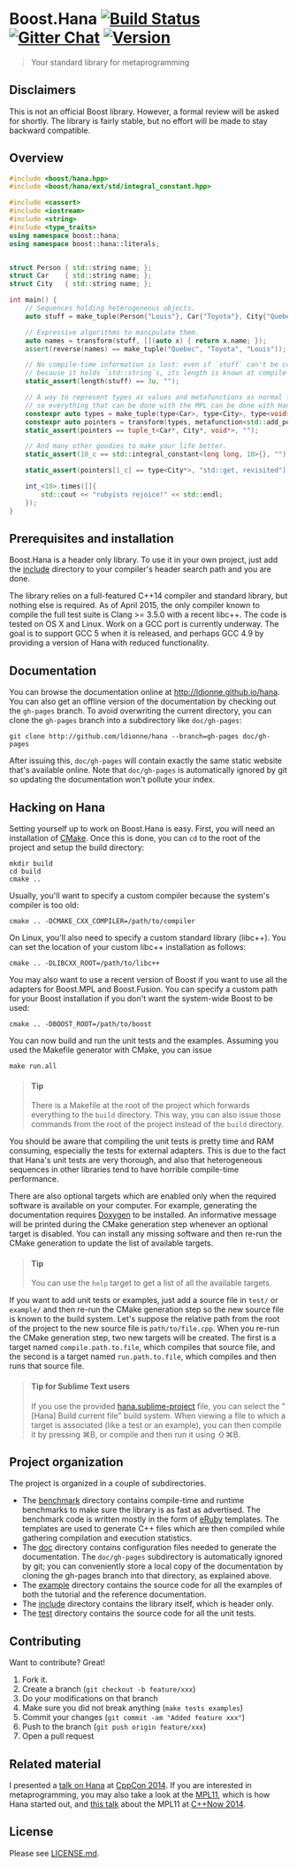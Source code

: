 # Boost.Hana <a href="https://travis-ci.org/ldionne/hana" target="_blank">![Build Status][Travis.badge]</a> <a href="https://gitter.im/ldionne/hana" target="_blank">![Gitter Chat][Gitter.badge]</a> <a href="http://semver.org" target="_blank">![Version][semver.badge]</a>
> Your standard library for metaprogramming

## Disclaimers
This is not an official Boost library. However, a formal review will be asked
for shortly. The library is fairly stable, but no effort will be made to stay
backward compatible.


## Overview
<!-- Important: keep this in sync with example/overview.cpp -->
```cpp
#include <boost/hana.hpp>
#include <boost/hana/ext/std/integral_constant.hpp>

#include <cassert>
#include <iostream>
#include <string>
#include <type_traits>
using namespace boost::hana;
using namespace boost::hana::literals;


struct Person { std::string name; };
struct Car    { std::string name; };
struct City   { std::string name; };

int main() {
    // Sequences holding heterogeneous objects.
    auto stuff = make_tuple(Person{"Louis"}, Car{"Toyota"}, City{"Quebec"});

    // Expressive algorithms to manipulate them.
    auto names = transform(stuff, [](auto x) { return x.name; });
    assert(reverse(names) == make_tuple("Quebec", "Toyota", "Louis"));

    // No compile-time information is lost: even if `stuff` can't be constexpr
    // because it holds `std::string`s, its length is known at compile-time.
    static_assert(length(stuff) == 3u, "");

    // A way to represent types as values and metafunctions as normal functions,
    // so everything that can be done with the MPL can be done with Hana.
    constexpr auto types = make_tuple(type<Car>, type<City>, type<void>);
    constexpr auto pointers = transform(types, metafunction<std::add_pointer>);
    static_assert(pointers == tuple_t<Car*, City*, void*>, "");

    // And many other goodies to make your life better.
    static_assert(10_c == std::integral_constant<long long, 10>{}, "");

    static_assert(pointers[1_c] == type<City*>, "std::get, revisited");

    int_<10>.times([]{
        std::cout << "rubyists rejoice!" << std::endl;
    });
}
```


## Prerequisites and installation
Boost.Hana is a header only library. To use it in your own project, just add
the [include](include) directory to your compiler's header search path and
you are done.

The library relies on a full-featured C++14 compiler and standard library,
but nothing else is required. As of April 2015, the only compiler known to
compile the full test suite is Clang >= 3.5.0 with a recent libc++. The code
is tested on OS X and Linux. Work on a GCC port is currently underway. The
goal is to support GCC 5 when it is released, and perhaps GCC 4.9 by providing
a version of Hana with reduced functionality.


## Documentation
You can browse the documentation online at http://ldionne.github.io/hana.
You can also get an offline version of the documentation by checking out
the `gh-pages` branch. To avoid overwriting the current directory, you
can clone the `gh-pages` branch into a subdirectory like `doc/gh-pages`:
```shell
git clone http://github.com/ldionne/hana --branch=gh-pages doc/gh-pages
```

After issuing this, `doc/gh-pages` will contain exactly the same static
website that's available online. Note that `doc/gh-pages` is automatically
ignored by git so updating the documentation won't pollute your index.


## Hacking on Hana
Setting yourself up to work on Boost.Hana is easy. First, you will need an
installation of [CMake][]. Once this is done, you can `cd` to the root of
the project and setup the build directory:
```shell
mkdir build
cd build
cmake ..
```

Usually, you'll want to specify a custom compiler because the system's
compiler is too old:
```shell
cmake .. -DCMAKE_CXX_COMPILER=/path/to/compiler
```

On Linux, you'll also need to specify a custom standard library (libc++).
You can set the location of your custom libc++ installation as follows:
```shell
cmake .. -DLIBCXX_ROOT=/path/to/libc++
```

You may also want to use a recent version of Boost if you want to use all the
adapters for Boost.MPL and Boost.Fusion. You can specify a custom path for
your Boost installation if you don't want the system-wide Boost to be used:
```shell
cmake .. -DBOOST_ROOT=/path/to/boost
```

You can now build and run the unit tests and the examples. Assuming you
used the Makefile generator with CMake, you can issue
```shell
make run.all
```

> #### Tip
> There is a Makefile at the root of the project which forwards everything
> to the `build` directory. This way, you can also issue those commands from
> the root of the project instead of the `build` directory.

You should be aware that compiling the unit tests is pretty time and RAM
consuming, especially the tests for external adapters. This is due to the
fact that Hana's unit tests are very thorough, and also that heterogeneous
sequences in other libraries tend to have horrible compile-time performance.

There are also optional targets which are enabled only when the required
software is available on your computer. For example, generating the
documentation requires [Doxygen][] to be installed. An informative message
will be printed during the CMake generation step whenever an optional target
is disabled. You can install any missing software and then re-run the CMake
generation to update the list of available targets.

> #### Tip
> You can use the `help` target to get a list of all the available targets.

If you want to add unit tests or examples, just add a source file in `test/`
or `example/` and then re-run the CMake generation step so the new source
file is known to the build system. Let's suppose the relative path from the
root of the project to the new source file is `path/to/file.cpp`. When you
re-run the CMake generation step, two new targets will be created. The first
is a target named `compile.path.to.file`, which compiles that source file, and
the second is a target named `run.path.to.file`, which compiles and then runs
that source file.

> #### Tip for Sublime Text users
> If you use the provided [hana.sublime-project](hana.sublime-project) file,
> you can select the "[Hana] Build current file" build system. When viewing a
> file to which a target is associated (like a test or an example), you can
> then compile it by pressing ⌘B, or compile and then run it using ⇧⌘B.


## Project organization
The project is organized in a couple of subdirectories.
- The [benchmark](benchmark) directory contains compile-time and runtime
  benchmarks to make sure the library is as fast as advertised. The benchmark
  code is written mostly in the form of [eRuby][] templates. The templates
  are used to generate C++ files which are then compiled while gathering
  compilation and execution statistics.
- The [doc](doc) directory contains configuration files needed to generate
  the documentation. The `doc/gh-pages` subdirectory is automatically ignored
  by git; you can conveniently store a local copy of the documentation by
  cloning the gh-pages branch into that directory, as explained above.
- The [example](example) directory contains the source code for all the
  examples of both the tutorial and the reference documentation.
- The [include](include) directory contains the library itself, which is
  header only.
- The [test](test) directory contains the source code for all the unit tests.


## Contributing
Want to contribute? Great!

1. Fork it.
2. Create a branch (`git checkout -b feature/xxx`)
3. Do your modifications on that branch
4. Make sure you did not break anything (`make tests examples`)
5. Commit your changes (`git commit -am "Added feature xxx"`)
6. Push to the branch (`git push origin feature/xxx`)
7. Open a pull request


## Related material
I presented a [talk on Hana][Hana-CppCon] at [CppCon 2014][CppCon].
If you are interested in metaprogramming, you may also take a look at the
[MPL11][], which is how Hana started out, and [this talk][MPL11-C++Now] about
the MPL11 at [C++Now 2014][C++Now].


## License
Please see [LICENSE.md](LICENSE.md).


<!-- Links -->
[C++Now]: http://cppnow.org
[CMake]: http://www.cmake.org
[CppCon]: http://cppcon.org
[Doxygen]: http://www.doxygen.org
[eRuby]: http://en.wikipedia.org/wiki/ERuby
[Gitter.badge]: https://img.shields.io/badge/gitter-join%20chat%20%E2%86%92-brightgreen.svg
[Hana-CppCon]: http://ldionne.github.io/hana-cppcon-2014
[MPL11-C++Now]: http://ldionne.github.io/mpl11-cppnow-2014
[MPL11]: http://github.com/ldionne/mpl11
[semver.badge]: https://img.shields.io/badge/semver-0.2.0-brightgreen.svg
[Travis.badge]: https://travis-ci.org/ldionne/hana.svg?branch=master
